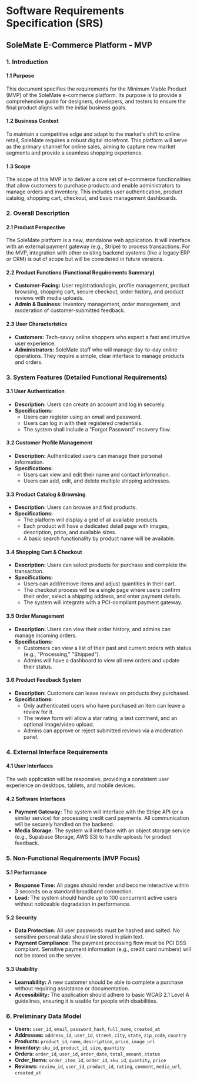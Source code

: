 # Software Requirements Specification (SRS)
## SoleMate E-Commerce Platform - MVP

### 1. Introduction

#### 1.1 Purpose
This document specifies the requirements for the Minimum Viable Product (MVP) of the SoleMate e-commerce platform. Its purpose is to provide a comprehensive guide for designers, developers, and testers to ensure the final product aligns with the initial business goals.

#### 1.2 Business Context
To maintain a competitive edge and adapt to the market's shift to online retail, SoleMate requires a robust digital storefront. This platform will serve as the primary channel for online sales, aiming to capture new market segments and provide a seamless shopping experience.

#### 1.3 Scope
The scope of this MVP is to deliver a core set of e-commerce functionalities that allow customers to purchase products and enable administrators to manage orders and inventory. This includes user authentication, product catalog, shopping cart, checkout, and basic management dashboards.

### 2. Overall Description

#### 2.1 Product Perspective
The SoleMate platform is a new, standalone web application. It will interface with an external payment gateway (e.g., Stripe) to process transactions. For the MVP, integration with other existing backend systems (like a legacy ERP or CRM) is out of scope but will be considered in future versions.

#### 2.2 Product Functions (Functional Requirements Summary)
*   **Customer-Facing:** User registration/login, profile management, product browsing, shopping cart, secure checkout, order history, and product reviews with media uploads.
*   **Admin & Business:** Inventory management, order management, and moderation of customer-submitted feedback.

#### 2.3 User Characteristics
*   **Customers:** Tech-savvy online shoppers who expect a fast and intuitive user experience.
*   **Administrators:** SoleMate staff who will manage day-to-day online operations. They require a simple, clear interface to manage products and orders.

### 3. System Features (Detailed Functional Requirements)

#### 3.1 User Authentication
*   **Description:** Users can create an account and log in securely.
*   **Specifications:**
    *   Users can register using an email and password.
    *   Users can log in with their registered credentials.
    *   The system shall include a "Forgot Password" recovery flow.

#### 3.2 Customer Profile Management
*   **Description:** Authenticated users can manage their personal information.
*   **Specifications:**
    *   Users can view and edit their name and contact information.
    *   Users can add, edit, and delete multiple shipping addresses.

#### 3.3 Product Catalog & Browsing
*   **Description:** Users can browse and find products.
*   **Specifications:**
    *   The platform will display a grid of all available products.
    *   Each product will have a dedicated detail page with images, description, price, and available sizes.
    *   A basic search functionality by product name will be available.

#### 3.4 Shopping Cart & Checkout
*   **Description:** Users can select products for purchase and complete the transaction.
*   **Specifications:**
    *   Users can add/remove items and adjust quantities in their cart.
    *   The checkout process will be a single page where users confirm their order, select a shipping address, and enter payment details.
    *   The system will integrate with a PCI-compliant payment gateway.

#### 3.5 Order Management
*   **Description:** Users can view their order history, and admins can manage incoming orders.
*   **Specifications:**
    *   Customers can view a list of their past and current orders with status (e.g., "Processing," "Shipped").
    *   Admins will have a dashboard to view all new orders and update their status.

#### 3.6 Product Feedback System
*   **Description:** Customers can leave reviews on products they purchased.
*   **Specifications:**
    *   Only authenticated users who have purchased an item can leave a review for it.
    *   The review form will allow a star rating, a text comment, and an optional image/video upload.
    *   Admins can approve or reject submitted reviews via a moderation panel.

### 4. External Interface Requirements

#### 4.1 User Interfaces
The web application will be responsive, providing a consistent user experience on desktops, tablets, and mobile devices.

#### 4.2 Software Interfaces
*   **Payment Gateway:** The system will interface with the Stripe API (or a similar service) for processing credit card payments. All communication will be securely handled on the backend.
*   **Media Storage:** The system will interface with an object storage service (e.g., Supabase Storage, AWS S3) to handle uploads for product feedback.

### 5. Non-Functional Requirements (MVP Focus)

#### 5.1 Performance
*   **Response Time:** All pages should render and become interactive within 3 seconds on a standard broadband connection.
*   **Load:** The system should handle up to 100 concurrent active users without noticeable degradation in performance.

#### 5.2 Security
*   **Data Protection:** All user passwords must be hashed and salted. No sensitive personal data should be stored in plain text.
*   **Payment Compliance:** The payment processing flow must be PCI DSS compliant. Sensitive payment information (e.g., credit card numbers) will not be stored on the server.

#### 5.3 Usability
*   **Learnability:** A new customer should be able to complete a purchase without requiring assistance or documentation.
*   **Accessibility:** The application should adhere to basic WCAG 2.1 Level A guidelines, ensuring it is usable for people with disabilities.

### 6. Preliminary Data Model

*   **Users:** `user_id`, `email`, `password_hash`, `full_name`, `created_at`
*   **Addresses:** `address_id`, `user_id`, `street`, `city`, `state`, `zip_code`, `country`
*   **Products:** `product_id`, `name`, `description`, `price`, `image_url`
*   **Inventory:** `sku_id`, `product_id`, `size`, `quantity`
*   **Orders:** `order_id`, `user_id`, `order_date`, `total_amount`, `status`
*   **Order_Items:** `order_item_id`, `order_id`, `sku_id`, `quantity`, `price`
*   **Reviews:** `review_id`, `user_id`, `product_id`, `rating`, `comment`, `media_url`, `created_at`
